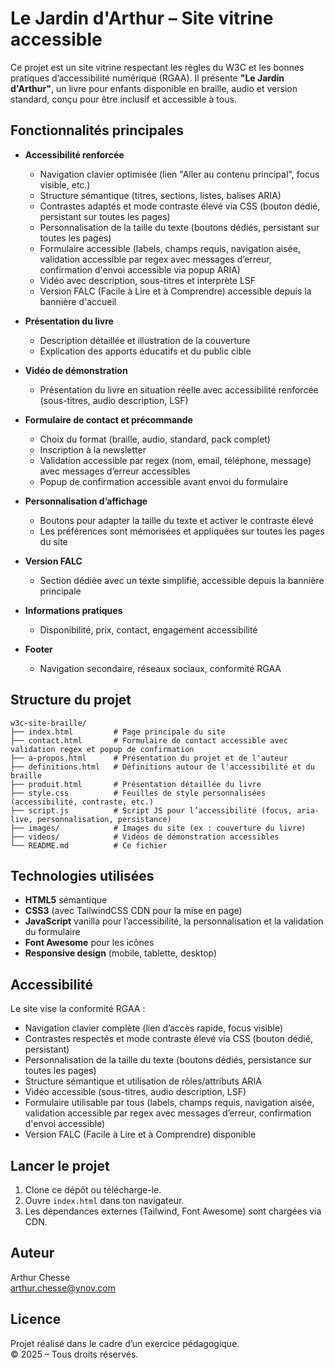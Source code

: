 # Le Jardin d'Arthur – Site vitrine accessible

Ce projet est un site vitrine respectant les règles du W3C et les bonnes pratiques d’accessibilité numérique (RGAA). Il présente **"Le Jardin d'Arthur"**, un livre pour enfants disponible en braille, audio et version standard, conçu pour être inclusif et accessible à tous.

## Fonctionnalités principales

- **Accessibilité renforcée**  
  - Navigation clavier optimisée (lien "Aller au contenu principal", focus visible, etc.)
  - Structure sémantique (titres, sections, listes, balises ARIA)
  - Contrastes adaptés et mode contraste élevé via CSS (bouton dédié, persistant sur toutes les pages)
  - Personnalisation de la taille du texte (boutons dédiés, persistant sur toutes les pages)
  - Formulaire accessible (labels, champs requis, navigation aisée, validation accessible par regex avec messages d’erreur, confirmation d'envoi accessible via popup ARIA)
  - Vidéo avec description, sous-titres et interprète LSF
  - Version FALC (Facile à Lire et à Comprendre) accessible depuis la bannière d'accueil

- **Présentation du livre**  
  - Description détaillée et illustration de la couverture
  - Explication des apports éducatifs et du public cible

- **Vidéo de démonstration**  
  - Présentation du livre en situation réelle avec accessibilité renforcée (sous-titres, audio description, LSF)

- **Formulaire de contact et précommande**  
  - Choix du format (braille, audio, standard, pack complet)
  - Inscription à la newsletter
  - Validation accessible par regex (nom, email, téléphone, message) avec messages d’erreur accessibles
  - Popup de confirmation accessible avant envoi du formulaire

- **Personnalisation d’affichage**
  - Boutons pour adapter la taille du texte et activer le contraste élevé
  - Les préférences sont mémorisées et appliquées sur toutes les pages du site

- **Version FALC**
  - Section dédiée avec un texte simplifié, accessible depuis la bannière principale

- **Informations pratiques**  
  - Disponibilité, prix, contact, engagement accessibilité

- **Footer**  
  - Navigation secondaire, réseaux sociaux, conformité RGAA

## Structure du projet

```
w3c-site-braille/
├── index.html         # Page principale du site
├── contact.html       # Formulaire de contact accessible avec validation regex et popup de confirmation
├── a-propos.html      # Présentation du projet et de l'auteur
├── definitions.html   # Définitions autour de l'accessibilité et du braille
├── produit.html       # Présentation détaillée du livre
├── style.css          # Feuilles de style personnalisées (accessibilité, contraste, etc.)
├── script.js          # Script JS pour l’accessibilité (focus, aria-live, personnalisation, persistance)
├── images/            # Images du site (ex : couverture du livre)
├── videos/            # Vidéos de démonstration accessibles
└── README.md          # Ce fichier
```

## Technologies utilisées

- **HTML5** sémantique
- **CSS3** (avec TailwindCSS CDN pour la mise en page)
- **JavaScript** vanilla pour l’accessibilité, la personnalisation et la validation du formulaire
- **Font Awesome** pour les icônes
- **Responsive design** (mobile, tablette, desktop)

## Accessibilité

Le site vise la conformité RGAA :
- Navigation clavier complète (lien d’accès rapide, focus visible)
- Contrastes respectés et mode contraste élevé via CSS (bouton dédié, persistant)
- Personnalisation de la taille du texte (boutons dédiés, persistance sur toutes les pages)
- Structure sémantique et utilisation de rôles/attributs ARIA
- Vidéo accessible (sous-titres, audio description, LSF)
- Formulaire utilisable par tous (labels, champs requis, navigation aisée, validation accessible par regex avec messages d’erreur, confirmation d'envoi accessible)
- Version FALC (Facile à Lire et à Comprendre) disponible

## Lancer le projet

1. Clone ce dépôt ou télécharge-le.
2. Ouvre `index.html` dans ton navigateur.
3. Les dépendances externes (Tailwind, Font Awesome) sont chargées via CDN.

## Auteur

Arthur Chesse  
arthur.chesse@ynov.com

## Licence

Projet réalisé dans le cadre d’un exercice pédagogique.  
© 2025 – Tous droits réservés.